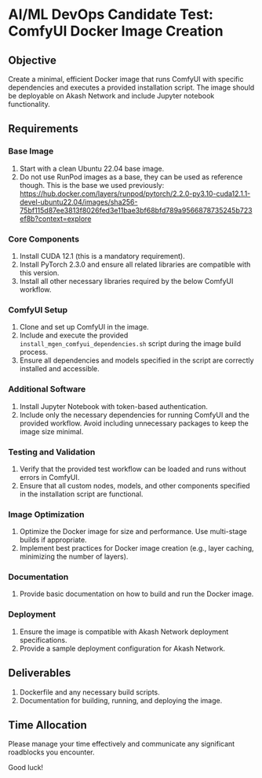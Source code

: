 # AI/ML DevOps Candidate Test: ComfyUI Docker Image Creation

## Objective
Create a minimal, efficient Docker image that runs ComfyUI with specific dependencies and executes a provided installation script. The image should be deployable on Akash Network and include Jupyter notebook functionality.

## Requirements

### Base Image
1. Start with a clean Ubuntu 22.04 base image.
2. Do not use RunPod images as a base, they can be used as reference though. This is the base we used previously: https://hub.docker.com/layers/runpod/pytorch/2.2.0-py3.10-cuda12.1.1-devel-ubuntu22.04/images/sha256-75bf115d87ee3813f8026fed3e11bae3bf68bfd789a9566878735245b723ef8b?context=explore

### Core Components
1. Install CUDA 12.1 (this is a mandatory requirement).
2. Install PyTorch 2.3.0 and ensure all related libraries are compatible with this version.
3. Install all other necessary libraries required by the below ComfyUI workflow.

### ComfyUI Setup
1. Clone and set up ComfyUI in the image.
2. Include and execute the provided `install_mgen_comfyui_dependencies.sh` script during the image build process.
3. Ensure all dependencies and models specified in the script are correctly installed and accessible.

### Additional Software
1. Install Jupyter Notebook with token-based authentication.
2. Include only the necessary dependencies for running ComfyUI and the provided workflow. Avoid including unnecessary packages to keep the image size minimal.

### Testing and Validation
1. Verify that the provided test workflow can be loaded and runs without errors in ComfyUI.
2. Ensure that all custom nodes, models, and other components specified in the installation script are functional.

### Image Optimization
1. Optimize the Docker image for size and performance. Use multi-stage builds if appropriate.
2. Implement best practices for Docker image creation (e.g., layer caching, minimizing the number of layers).

### Documentation
1. Provide basic documentation on how to build and run the Docker image.

### Deployment
1. Ensure the image is compatible with Akash Network deployment specifications.
2. Provide a sample deployment configuration for Akash Network.

## Deliverables
1. Dockerfile and any necessary build scripts.
2. Documentation for building, running, and deploying the image.

## Time Allocation
Please manage your time effectively and communicate any significant roadblocks you encounter.

Good luck!